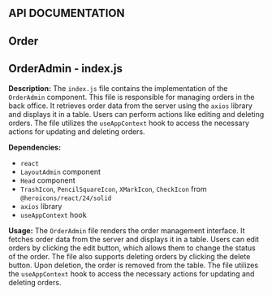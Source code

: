 ## API DOCUMENTATION

## Order

## OrderAdmin - index.js

**Description:**
The `index.js` file contains the implementation of the `OrderAdmin` component. This file is responsible for managing orders in the back office. It retrieves order data from the server using the `axios` library and displays it in a table. Users can perform actions like editing and deleting orders. The file utilizes the `useAppContext` hook to access the necessary actions for updating and deleting orders.

**Dependencies:**

- `react`
- `LayoutAdmin` component
- `Head` component
- `TrashIcon`, `PencilSquareIcon`, `XMarkIcon`, `CheckIcon` from `@heroicons/react/24/solid`
- `axios` library
- `useAppContext` hook

**Usage:**
The `OrderAdmin` file renders the order management interface. It fetches order data from the server and displays it in a table. Users can edit orders by clicking the edit button, which allows them to change the status of the order. The file also supports deleting orders by clicking the delete button. Upon deletion, the order is removed from the table. The file utilizes the `useAppContext` hook to access the necessary actions for updating and deleting orders.
